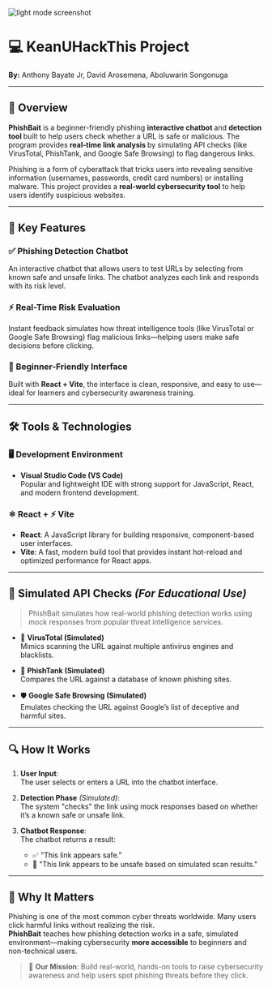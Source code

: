 ![light mode screenshot](https://github.com/user-attachments/assets/e13f9dd5-e2a5-4097-8743-fcb91c8f9f38)

<h1>💻 KeanUHackThis Project</h1>
<p><strong>By:</strong> Anthony Bayate Jr, David Arosemena, Aboluwarin Songonuga</p>

<hr>

<h2>🧠 Overview</h2>
<p>
  <strong>PhishBait</strong> is a beginner-friendly phishing <strong> interactive chatbot </strong> and <strong> detection tool </strong> built to help users check whether a URL is safe or malicious. The program provides <strong>real-time link analysis </strong> by simulating API checks (like VirusTotal, PhishTank, and Google Safe Browsing) to flag dangerous links.
</p>
<p>
  Phishing is a form of cyberattack that tricks users into revealing sensitive information 
  (usernames, passwords, credit card numbers) or installing malware. This project provides 
  a <strong> real-world cybersecurity tool</strong> to help users identify suspicious websites.
</p>

<hr>

## 🚀 Key Features

### ✅ Phishing Detection Chatbot  
An interactive chatbot that allows users to test URLs by selecting from known safe and unsafe links. The chatbot analyzes each link and responds with its risk level.

### ⚡ Real-Time Risk Evaluation  
Instant feedback simulates how threat intelligence tools (like VirusTotal or Google Safe Browsing) flag malicious links—helping users make safe decisions before clicking.

### 🧭 Beginner-Friendly Interface  
Built with **React + Vite**, the interface is clean, responsive, and easy to use—ideal for learners and cybersecurity awareness training.


<hr>

## 🛠️ Tools & Technologies

### 🖥️ Development Environment  
- **Visual Studio Code (VS Code)**  
  Popular and lightweight IDE with strong support for JavaScript, React, and modern frontend development.

### ⚛️ React + ⚡ Vite  
- **React**: A JavaScript library for building responsive, component-based user interfaces.  
- **Vite**: A fast, modern build tool that provides instant hot-reload and optimized performance for React apps.

---

## 🔌 Simulated API Checks *(For Educational Use)*

> PhishBait simulates how real-world phishing detection works using mock responses from popular threat intelligence services.

- 🧪 **VirusTotal (Simulated)**  
  Mimics scanning the URL against multiple antivirus engines and blacklists.

- 🧠 **PhishTank (Simulated)**  
  Compares the URL against a database of known phishing sites.

- 🛡️ **Google Safe Browsing (Simulated)**  
  Emulates checking the URL against Google’s list of deceptive and harmful sites.

---

## 🔍 How It Works

1. **User Input**:  
   The user selects or enters a URL into the chatbot interface.

2. **Detection Phase** *(Simulated)*:  
   The system "checks" the link using mock responses based on whether it’s a known safe or unsafe link.

3. **Chatbot Response**:  
   The chatbot returns a result:
   - ✅ "This link appears safe."
   - 🔴 "This link appears to be unsafe based on simulated scan results."

---

## 🧩 Why It Matters

Phishing is one of the most common cyber threats worldwide. Many users click harmful links without realizing the risk.  
**PhishBait** teaches how phishing detection works in a safe, simulated environment—making cybersecurity **more accessible** to beginners and non-technical users.

> 🎯 **Our Mission**: Build real-world, hands-on tools to raise cybersecurity awareness and help users spot phishing threats before they click.


